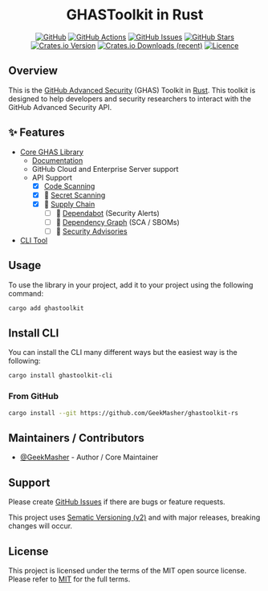 <div align="center">
<h1>GHASToolkit in Rust</h1>

[![GitHub](https://img.shields.io/badge/github-%23121011.svg?style=for-the-badge&logo=github&logoColor=white)][github]
[![GitHub Actions](https://img.shields.io/github/actions/workflow/status/GeekMasher/ghastoolkit-rs/build.yml?style=for-the-badge)](https://github.com/GeekMasher/ghastoolkit-rs/actions/workflows/python-package.yml?query=branch%3Amain)
[![GitHub Issues](https://img.shields.io/github/issues/GeekMasher/ghastoolkit-rs?style=for-the-badge)][github-issues]
[![GitHub Stars](https://img.shields.io/github/stars/GeekMasher/ghastoolkit-rs?style=for-the-badge)][github]
[![Crates.io Version](https://img.shields.io/crates/v/ghastoolkit?style=for-the-badge)][crates-io]
[![Crates.io Downloads (recent)](https://img.shields.io/crates/dr/ghastoolkit?style=for-the-badge)][crates-io]
[![Licence](https://img.shields.io/github/license/Ileriayo/markdown-badges?style=for-the-badge)][license]

</div>

## Overview

This is the [GitHub Advanced Security][advanced-security] (GHAS) Toolkit in [Rust][rust-lang]. This toolkit is designed to help developers and security researchers to interact with the GitHub Advanced Security API.

## ✨ Features

- [Core GHAS Library][code-core]
  - [Documentation][docs]
  - GitHub Cloud and Enterprise Server support
  - API Support
    - [x] [Code Scanning][github-code-scanning]
    - [x] 👷 [Secret Scanning][github-secret-scanning]
    - [x] 👷 [Supply Chain][github-supplychain]
      - [ ] 👷 [Dependabot][github-dependabot] (Security Alerts)
      - [ ] 👷 [Dependency Graph][github-depgraph] (SCA / SBOMs)
      - [ ] 👷 [Security Advisories][github-advisories]
- [CLI Tool][code-cli]

## Usage

To use the library in your project, add it to your project using the following command:

```bash
cargo add ghastoolkit
```

## Install CLI

You can install the CLI many different ways but the easiest way is the following:

```bash
cargo install ghastoolkit-cli
```

### From GitHub

```bash
cargo install --git https://github.com/GeekMasher/ghastoolkit-rs
```

## Maintainers / Contributors

- [@GeekMasher](https://github.com/GeekMasher) - Author / Core Maintainer

## Support

Please create [GitHub Issues][github-issues] if there are bugs or feature requests.

This project uses [Sematic Versioning (v2)](https://semver.org/) and with major releases, breaking changes will occur.

## License

This project is licensed under the terms of the MIT open source license.
Please refer to [MIT][license] for the full terms.

<!-- Resources -->

[license]: ./LICENSE
[crates-io]: https://crates.io/crates/ghastoolkit
[docs]: https://docs.rs/ghastoolkit/latest/ghastoolkit/
[rust-lang]: https://www.rust-lang.org/
[advanced-security]: https://github.com/features/security
[code-core]: https://github.com/GeekMasher/ghastoolkit-rs/tree/main/core
[code-cli]: https://github.com/GeekMasher/ghastoolkit-rs/tree/main/cli
[github]: https://github.com/geekmasher/ghastoolkit-rs
[github-issues]: https://github.com/geekmasher/ghastoolkit-rs/issues
[github-code-scanning]: https://docs.github.com/en/code-security/code-scanning/introduction-to-code-scanning/about-code-scanning
[github-secret-scanning]: https://docs.github.com/en/code-security/secret-scanning/about-secret-scanning
[github-supplychain]: https://docs.github.com/en/code-security/supply-chain-security/understanding-your-software-supply-chain/about-supply-chain-security
[github-dependabot]: https://docs.github.com/en/code-security/dependabot/dependabot-alerts/about-dependabot-alerts
[github-depgraph]: https://docs.github.com/en/code-security/supply-chain-security/understanding-your-software-supply-chain/about-the-dependency-graph
[github-advisories]: https://docs.github.com/en/code-security/security-advisories/working-with-global-security-advisories-from-the-github-advisory-database/about-the-github-advisory-database

